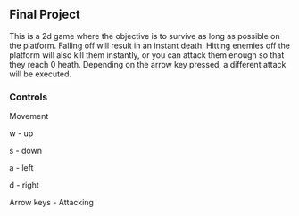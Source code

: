 ## Final Project
This is a 2d game where the objective is to survive as long as possible on the platform.
Falling off will result in an instant death.
Hitting enemies off the platform will also kill them instantly, or you can
attack them enough so that they reach 0 heath.
Depending on the arrow key pressed, a different attack will be executed.

### Controls
Movement

w - up

s - down

a - left

d - right

Arrow keys - Attacking